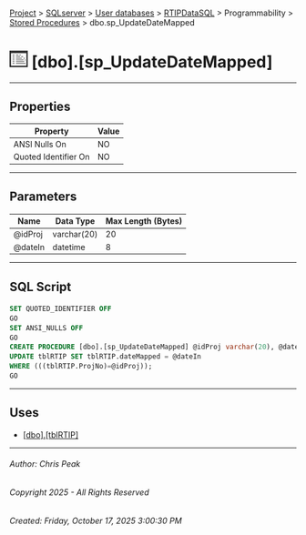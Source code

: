 #### 

[Project](../../../../../index.md) > [SQLserver](../../../../index.md) > [User databases](../../../index.md) > [RTIPDataSQL](../../index.md) > Programmability > [Stored Procedures](Stored_Procedures.md) > dbo.sp_UpdateDateMapped

# ![Stored Procedures](../../../../../Images/StoredProcedure32.png) [dbo].[sp_UpdateDateMapped]

---

## <a name="#properties"></a>Properties

| Property | Value |
|---|---|
| ANSI Nulls On | NO |
| Quoted Identifier On | NO |


---

## <a name="#parameters"></a>Parameters

| Name | Data Type | Max Length (Bytes) |
|---|---|---|
| @idProj | varchar(20) | 20 |
| @dateIn | datetime | 8 |


---

## <a name="#sqlscript"></a>SQL Script

```sql
SET QUOTED_IDENTIFIER OFF
GO
SET ANSI_NULLS OFF
GO
CREATE PROCEDURE [dbo].[sp_UpdateDateMapped] @idProj varchar(20), @dateIn datetime AS
UPDATE tblRTIP SET tblRTIP.dateMapped = @dateIn
WHERE (((tblRTIP.ProjNo)=@idProj));
GO

```


---

## <a name="#uses"></a>Uses

* [[dbo].[tblRTIP]](../../Tables/dbo_tblRTIP.md)


---

###### Author:  Chris Peak

###### Copyright 2025 - All Rights Reserved

###### Created: Friday, October 17, 2025 3:00:30 PM


